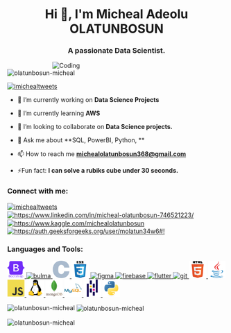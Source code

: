 <h1 align="center">Hi 👋, I'm Micheal Adeolu OLATUNBOSUN</h1>
<h3 align="center">A passionate Data Scientist.</h3>
<img align="right" alt = "Coding" width = "400" src= "https://th.bing.com/th/id/R.c0d1b11e54c2b07f7353dd160e8ba80d?rik=BH2sjO5Vy1%2fC%2fg&pid=ImgRaw&r=0">
<p align="left"> <img src="https://komarev.com/ghpvc/?username=olatunbosun-micheal&label=Profile%20views&color=0e75b6&style=flat" alt="olatunbosun-micheal" /> </p>

<p align="left"> <a href="https://twitter.com/imichealtweets" target="blank"><img src="https://img.shields.io/twitter/follow/imichealtweets?logo=twitter&style=for-the-badge" alt="imichealtweets" /></a> </p>

- 🔭 I’m currently working on **Data Science Projects**

- 🌱 I’m currently learning **AWS**

- 👯 I’m looking to collaborate on **Data Science projects.**

- 💬 Ask me about **SQL, PowerBI, Python, **

- 📫 How to reach me **michealolatunbosun368@gmail.com**

- ⚡Fun fact: **I can solve a rubiks cube under 30 seconds.**

<h3 align="left">Connect with me:</h3>
<p align="left">
<a href="https://twitter.com/imichealtweets" target="blank"><img align="center" src="https://raw.githubusercontent.com/rahuldkjain/github-profile-readme-generator/master/src/images/icons/Social/twitter.svg" alt="imichealtweets" height="30" width="40" /></a>
<a href="https://linkedin.com/in/https://www.linkedin.com/in/micheal-olatunbosun-746521223/" target="blank"><img align="center" src="https://raw.githubusercontent.com/rahuldkjain/github-profile-readme-generator/master/src/images/icons/Social/linked-in-alt.svg" alt="https://www.linkedin.com/in/micheal-olatunbosun-746521223/" height="30" width="40" /></a>
<a href="https://kaggle.com/https://www.kaggle.com/michealolatunbosun" target="blank"><img align="center" src="https://raw.githubusercontent.com/rahuldkjain/github-profile-readme-generator/master/src/images/icons/Social/kaggle.svg" alt="https://www.kaggle.com/michealolatunbosun" height="30" width="40" /></a>
<a href="https://auth.geeksforgeeks.org/user/https://auth.geeksforgeeks.org/user/molatun34w6#!" target="blank"><img align="center" src="https://raw.githubusercontent.com/rahuldkjain/github-profile-readme-generator/master/src/images/icons/Social/geeks-for-geeks.svg" alt="https://auth.geeksforgeeks.org/user/molatun34w6#!" height="30" width="40" /></a>
</p>

<h3 align="left">Languages and Tools:</h3>
<p align="left"> <a href="https://getbootstrap.com" target="_blank" rel="noreferrer"> <img src="https://raw.githubusercontent.com/devicons/devicon/master/icons/bootstrap/bootstrap-plain-wordmark.svg" alt="bootstrap" width="40" height="40"/> </a> <a href="https://bulma.io/" target="_blank" rel="noreferrer"> <img src="https://raw.githubusercontent.com/gilbarbara/logos/804dc257b59e144eaca5bc6ffd16949752c6f789/logos/bulma.svg" alt="bulma" width="40" height="40"/> </a> <a href="https://www.cprogramming.com/" target="_blank" rel="noreferrer"> <img src="https://raw.githubusercontent.com/devicons/devicon/master/icons/c/c-original.svg" alt="c" width="40" height="40"/> </a> <a href="https://www.w3schools.com/css/" target="_blank" rel="noreferrer"> <img src="https://raw.githubusercontent.com/devicons/devicon/master/icons/css3/css3-original-wordmark.svg" alt="css3" width="40" height="40"/> </a> <a href="https://www.figma.com/" target="_blank" rel="noreferrer"> <img src="https://www.vectorlogo.zone/logos/figma/figma-icon.svg" alt="figma" width="40" height="40"/> </a> <a href="https://firebase.google.com/" target="_blank" rel="noreferrer"> <img src="https://www.vectorlogo.zone/logos/firebase/firebase-icon.svg" alt="firebase" width="40" height="40"/> </a> <a href="https://flutter.dev" target="_blank" rel="noreferrer"> <img src="https://www.vectorlogo.zone/logos/flutterio/flutterio-icon.svg" alt="flutter" width="40" height="40"/> </a> <a href="https://git-scm.com/" target="_blank" rel="noreferrer"> <img src="https://www.vectorlogo.zone/logos/git-scm/git-scm-icon.svg" alt="git" width="40" height="40"/> </a> <a href="https://www.w3.org/html/" target="_blank" rel="noreferrer"> <img src="https://raw.githubusercontent.com/devicons/devicon/master/icons/html5/html5-original-wordmark.svg" alt="html5" width="40" height="40"/> </a> <a href="https://www.java.com" target="_blank" rel="noreferrer"> <img src="https://raw.githubusercontent.com/devicons/devicon/master/icons/java/java-original.svg" alt="java" width="40" height="40"/> </a> <a href="https://developer.mozilla.org/en-US/docs/Web/JavaScript" target="_blank" rel="noreferrer"> <img src="https://raw.githubusercontent.com/devicons/devicon/master/icons/javascript/javascript-original.svg" alt="javascript" width="40" height="40"/> </a> <a href="https://www.linux.org/" target="_blank" rel="noreferrer"> <img src="https://raw.githubusercontent.com/devicons/devicon/master/icons/linux/linux-original.svg" alt="linux" width="40" height="40"/> </a> <a href="https://www.mongodb.com/" target="_blank" rel="noreferrer"> <img src="https://raw.githubusercontent.com/devicons/devicon/master/icons/mongodb/mongodb-original-wordmark.svg" alt="mongodb" width="40" height="40"/> </a> <a href="https://www.mysql.com/" target="_blank" rel="noreferrer"> <img src="https://raw.githubusercontent.com/devicons/devicon/master/icons/mysql/mysql-original-wordmark.svg" alt="mysql" width="40" height="40"/> </a> <a href="https://pandas.pydata.org/" target="_blank" rel="noreferrer"> <img src="https://raw.githubusercontent.com/devicons/devicon/2ae2a900d2f041da66e950e4d48052658d850630/icons/pandas/pandas-original.svg" alt="pandas" width="40" height="40"/> </a> <a href="https://www.python.org" target="_blank" rel="noreferrer"> <img src="https://raw.githubusercontent.com/devicons/devicon/master/icons/python/python-original.svg" alt="python" width="40" height="40"/> </a> </p>

<p><img align="left" src="https://github-readme-stats.vercel.app/api/top-langs?username=olatunbosun-micheal&show_icons=true&locale=en&layout=compact" alt="olatunbosun-micheal" /></p>

<p>&nbsp;<img align="center" src="https://github-readme-stats.vercel.app/api?username=olatunbosun-micheal&show_icons=true&locale=en" alt="olatunbosun-micheal" /></p>

<p><img align="center" src="https://github-readme-streak-stats.herokuapp.com/?user=olatunbosun-micheal&" alt="olatunbosun-micheal" /></p>
